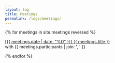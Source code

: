```yaml
---
layout: log
title: Meetings
permalink: /logs/meetings/
---
```

<div class="home">
    
  {% for meetings in site.meetings reversed %}
    <p>
      <a href="{{ meetings.url | prepend: site.baseurl }}">
        [{{ meetings.date | date: "%D" }}] {{ meetings.title }}
      </a><br>
      <span class="log-meta">with {{ meetings.participants  | join: ', ' }}</span>
    </p>
  {% endfor %}

</div>